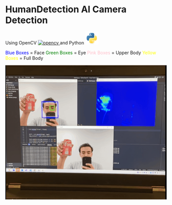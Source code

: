 # HumanDetection AI Camera Detection
Using OpenCV 
<a href="https://opencv.org/" target="_blank" rel="noreferrer"> <img src="https://www.vectorlogo.zone/logos/opencv/opencv-icon.svg" alt="opencv" width="40" height="40"/> </a>
and Python <a href="https://www.python.org" target="_blank" rel="noreferrer"> <img src="https://raw.githubusercontent.com/devicons/devicon/master/icons/python/python-original.svg" alt="python" width="40" height="40"/> </a> 

<font color="blue"> Blue Boxes </font> = Face
<font color="green"> Green Boxes </font> = Eye
<font color="pink"> Pink Boxes </font> = Upper Body
<font color="yellow"> Yellow Boxes </font> = Full Body

<img src="https://github.com/ElminD/HumanDetection/blob/main/opencvgif.gif" >
